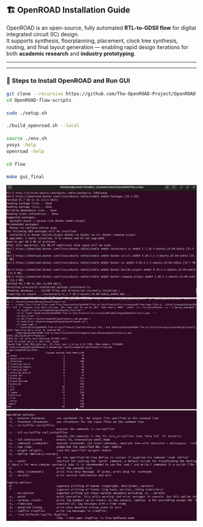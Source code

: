 ## 🏗️ OpenROAD Installation Guide

OpenROAD is an open-source, fully automated **RTL-to-GDSII flow** for digital integrated circuit (IC) design.  
It supports synthesis, floorplanning, placement, clock tree synthesis, routing, and final layout generation — enabling rapid design iterations for both **academic research** and **industry prototyping**.

---

---

### 🚀 Steps to Install OpenROAD and Run GUI


```bash
git clone --recursive https://github.com/The-OpenROAD-Project/OpenROAD-flow-scripts
cd OpenROAD-flow-scripts

sudo ./setup.sh

./build_openroad.sh --local

source ./env.sh
yosys -help  
openroad -help

cd flow

make gui_final
```
![pre synth command](a1.png)
![pre synth command](a2.png)
![pre synth command](a3.png)
